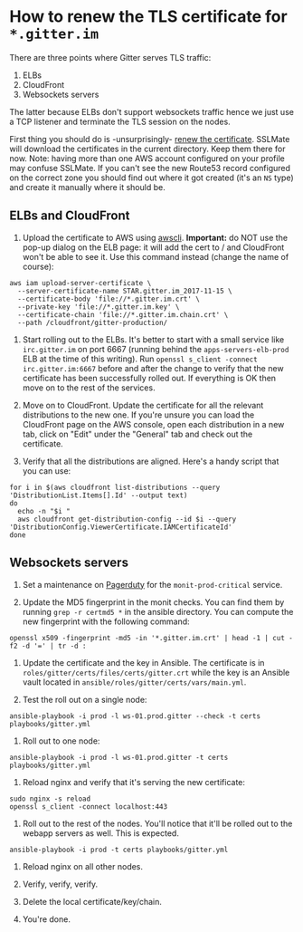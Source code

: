 # How to renew the TLS certificate for `*.gitter.im`

There are three points where Gitter serves TLS traffic:

1. ELBs
1. CloudFront
1. Websockets servers

The latter because ELBs don't support websockets traffic hence we just use a TCP listener and terminate the TLS session on the nodes.

First thing you should do is -unsurprisingly- [renew the certificate](https://gitlab.com/gitlab-com/runbooks/blob/master/troubleshooting/ssl_cert.md). SSLMate will download the certificates in the current directory. Keep them there for now. Note: having more than one AWS account configured on your profile may confuse SSLMate. If you can't see the new Route53 record configured on the correct zone you should find out where it got created (it's an `NS` type) and create it manually where it should be.

## ELBs and CloudFront

1. Upload the certificate to AWS using [awscli](https://aws.amazon.com/cli/). **Important:** do NOT use the pop-up dialog on the ELB page: it will add the cert to / and CloudFront won't be able to see it. Use this command instead (change the name of course):
```
aws iam upload-server-certificate \
  --server-certificate-name STAR.gitter.im_2017-11-15 \
  --certificate-body 'file://*.gitter.im.crt' \
  --private-key 'file://*.gitter.im.key' \
  --certificate-chain 'file://*.gitter.im.chain.crt' \
  --path /cloudfront/gitter-production/
```

1. Start rolling out to the ELBs. It's better to start with a small service like `irc.gitter.im` on port 6667 (running behind the `apps-servers-elb-prod` ELB at the time of this writing). Run `openssl s_client -connect irc.gitter.im:6667` before and after the change to verify that the new certificate has been successfully rolled out. If everything is OK then move on to the rest of the services.

1. Move on to CloudFront. Update the certificate for all the relevant distributions to the new one. If you're unsure you can load the CloudFront page on the AWS console, open each distribution in a new tab, click on "Edit" under the "General" tab and check out the certificate.
1. Verify that all the distributions are aligned. Here's a handy script that you can use:
```
for i in $(aws cloudfront list-distributions --query 'DistributionList.Items[].Id' --output text)
do
  echo -n "$i "
  aws cloudfront get-distribution-config --id $i --query 'DistributionConfig.ViewerCertificate.IAMCertificateId'
done
```

## Websockets servers

1. Set a maintenance on [Pagerduty](https://gitter.pagerduty.com/services/P16ONUD) for the `monit-prod-critical` service.

1. Update the MD5 fingerprint in the monit checks. You can find them by running `grep -r certmd5 *` in the ansible directory. You can compute the new fingerprint with the following command:
```
openssl x509 -fingerprint -md5 -in '*.gitter.im.crt' | head -1 | cut -f2 -d '=' | tr -d :
```

1. Update the certificate and the key in Ansible. The certificate is in `roles/gitter/certs/files/certs/gitter.crt` while the key is an Ansible vault located in `ansible/roles/gitter/certs/vars/main.yml`.

1. Test the roll out on a single node:
```
ansible-playbook -i prod -l ws-01.prod.gitter --check -t certs playbooks/gitter.yml
```

1. Roll out to one node:
```
ansible-playbook -i prod -l ws-01.prod.gitter -t certs playbooks/gitter.yml
```

1. Reload nginx and verify that it's serving the new certificate:
```
sudo nginx -s reload
openssl s_client -connect localhost:443
```

1. Roll out to the rest of the nodes. You'll notice that it'll be rolled out to the webapp servers as well. This is expected.
```
ansible-playbook -i prod -t certs playbooks/gitter.yml
```

1. Reload nginx on all other nodes.

1. Verify, verify, verify.

1. Delete the local certificate/key/chain.

1. You're done.
